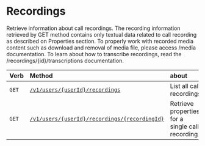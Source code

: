 # Recordings
Retrieve information about call recordings. The recording information retrieved by GET method contains only textual data related to call recording as described on Properties section. To properly work with recorded media content such as download and removal of media file, please access /media documentation. To learn about how to transcribe recordings, read the /recordings/{id}/transcriptions documentation.

| Verb                         | Method                                                                       | about                                           |
|:-----------------------------|:-----------------------------------------------------------------------------|:------------------------------------------------|
| <code class="get">GET</code> | [`/v1/users/{userId}/recordings`](getRecordings.md)                          | List all call recordings                        |
| <code class="get">GET</code> | [`/v1/users/{userId}/recordings/{recordingId}`](getRecordingsRecordingId.md) | Retrieve properties for a single call recording |
